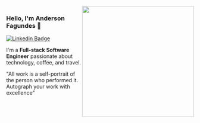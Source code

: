 <img align="right" src="https://github.com/andersonfagundes/andersonfagundes/assets/46789255/eb694765-c30a-41b7-817a-b45294130313" width="300"/>

### Hello, I'm Anderson Fagundes 👋

[![Linkedin Badge](https://img.shields.io/badge/-Anderson%20Fagundes-3333cc?style=flat-square&logo=Linkedin&logoColor=white&link=https://www.linkedin.com/in/anderson-fagundes/)](https://www.linkedin.com/in/anderson-fagundes/)

I'm a **Full-stack Software Engineer** passionate about technology, coffee, and travel.

"All work is a self-portrait of the person who performed it. Autograph your work with excellence"
